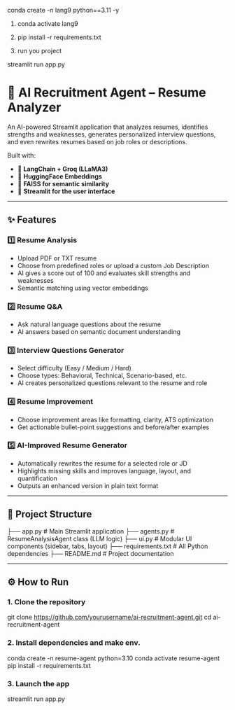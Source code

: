  conda create -n lang9 python==3.11 -y 

1. conda activate lang9

2. pip install -r requirements.txt

3.  run you project 

 streamlit run app.py

# 🚀 AI Recruitment Agent – Resume Analyzer

An AI-powered Streamlit application that analyzes resumes, identifies strengths and weaknesses, generates personalized interview questions, and even rewrites resumes based on job roles or descriptions.

Built with:
- 🧠 **LangChain + Groq (LLaMA3)**
- 🤗 **HuggingFace Embeddings**
- 🎯 **FAISS for semantic similarity**
- 💬 **Streamlit for the user interface**

---

## ✨ Features

### 1️⃣ Resume Analysis
- Upload PDF or TXT resume
- Choose from predefined roles or upload a custom Job Description
- AI gives a score out of 100 and evaluates skill strengths and weaknesses
- Semantic matching using vector embeddings

### 2️⃣ Resume Q&A
- Ask natural language questions about the resume
- AI answers based on semantic document understanding

### 3️⃣ Interview Questions Generator
- Select difficulty (Easy / Medium / Hard)
- Choose types: Behavioral, Technical, Scenario-based, etc.
- AI creates personalized questions relevant to the resume and role

### 4️⃣ Resume Improvement
- Choose improvement areas like formatting, clarity, ATS optimization
- Get actionable bullet-point suggestions and before/after examples

### 5️⃣ AI-Improved Resume Generator
- Automatically rewrites the resume for a selected role or JD
- Highlights missing skills and improves language, layout, and quantification
- Outputs an enhanced version in plain text format

---

## 📁 Project Structure

├── app.py # Main Streamlit application
├── agents.py # ResumeAnalysisAgent class (LLM logic)
├── ui.py # Modular UI components (sidebar, tabs, layout)
├── requirements.txt # All Python dependencies
├── README.md # Project documentation



---

## ⚙️ How to Run

### 1. Clone the repository


git clone https://github.com/yourusername/ai-recruitment-agent.git
cd ai-recruitment-agent

### 2. Install dependencies and make env.

conda create -n resume-agent python=3.10
conda activate resume-agent
pip install -r requirements.txt

### 3. Launch the app

streamlit run app.py

